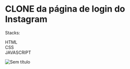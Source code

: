 # CLONE da página de login do Instagram

Stacks:

HTML <br>
CSS <br>
JAVASCRIPT <br>

![Sem título](https://user-images.githubusercontent.com/103292859/189257658-d33c351b-dd93-446c-8815-e2bf9f652537.png)

